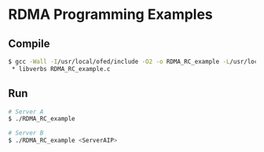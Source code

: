 
# RDMA Programming Examples

## Compile

```bash
$ gcc -Wall -I/usr/local/ofed/include -O2 -o RDMA_RC_example -L/usr/local/ofed/lib64 -L/usr/local/ofed/lib -
 * libverbs RDMA_RC_example.c
```

## Run

```bash
# Server A
$ ./RDMA_RC_example

# Server B
$ ./RDMA_RC_example <ServerAIP>
```
